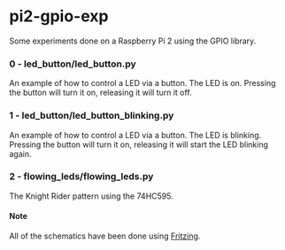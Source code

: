 # pi2-gpio-exp
Some experiments done on a Raspberry Pi 2 using the GPIO library.

### 0 - led_button/led_button.py
An example of how to control a LED via a button. The LED is on. Pressing the button will turn it on, releasing it will turn it off.

### 1 - led_button/led_button_blinking.py

An example of how to control a LED via a button. The LED is blinking. Pressing the button will turn it on, releasing it will start the LED blinking again.

### 2 - flowing_leds/flowing_leds.py

The Knight Rider pattern using the 74HC595.

#### Note
All of the schematics have been done using [Fritzing](http://fritzing.org/home/).
